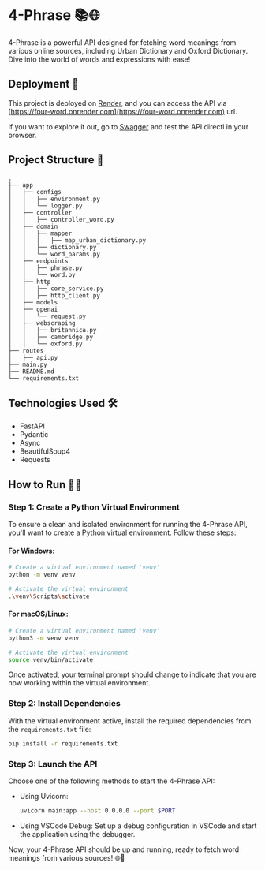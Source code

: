 # 4-Phrase 📚🌐

4-Phrase is a powerful API designed for fetching word meanings from various online sources, including Urban Dictionary and Oxford Dictionary. Dive into the world of words and expressions with ease!

## Deployment 🚀
This project is deployed on [Render](https://render.com/), and you can access the API via [https://four-word.onrender.com](https://four-word.onrender.com) url.

If you want to explore it out, go to [Swagger](https://four-word.onrender.com/docs) and test the API directl in your browser.

## Project Structure 🌳

```
.
├── app
│   ├── configs
│   │   ├── environment.py
│   │   └── logger.py
│   ├── controller
│   │   ├── controller_word.py
│   ├── domain
│   │   ├── mapper
│   │   │   ├── map_urban_dictionary.py
│   │   ├── dictionary.py
│   │   └── word_params.py
│   ├── endpoints
│   │   ├── phrase.py
│   │   └── word.py
│   ├── http
│   │   ├── core_service.py
│   │   ├── http_client.py
│   ├── models
│   ├── openai
│   │   └── request.py
│   ├── webscraping
│   │   ├── britannica.py
│   │   ├── cambridge.py
│   │   └── oxford.py
├── routes
│   ├── api.py
├── main.py
├── README.md
└── requirements.txt
```

## Technologies Used 🛠️
- FastAPI
- Pydantic
- Async
- BeautifulSoup4
- Requests

## How to Run 🏃‍♂️

### Step 1: Create a Python Virtual Environment

To ensure a clean and isolated environment for running the 4-Phrase API, you'll want to create a Python virtual environment. Follow these steps:

#### For Windows:
```bash
# Create a virtual environment named 'venv'
python -m venv venv

# Activate the virtual environment
.\venv\Scripts\activate
```

#### For macOS/Linux:
```bash
# Create a virtual environment named 'venv'
python3 -m venv venv

# Activate the virtual environment
source venv/bin/activate
```

Once activated, your terminal prompt should change to indicate that you are now working within the virtual environment.

### Step 2: Install Dependencies

With the virtual environment active, install the required dependencies from the `requirements.txt` file:

```bash
pip install -r requirements.txt
```

### Step 3: Launch the API

Choose one of the following methods to start the 4-Phrase API:

- Using Uvicorn:
  ```bash
  uvicorn main:app --host 0.0.0.0 --port $PORT
  ```

- Using VSCode Debug: Set up a debug configuration in VSCode and start the application using the debugger.

Now, your 4-Phrase API should be up and running, ready to fetch word meanings from various sources! 🌐📖